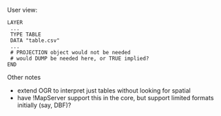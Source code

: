                                                                                                 
User view:                                                                                      
                                                                                                

```                                                                                             
LAYER                                                                                           
 ...                                                                                            
 TYPE TABLE                                                                                     
 DATA "table.csv"                                                                               
 ...                                                                                            
 # PROJECTION object would not be needed                                                        
 # would DUMP be needed here, or TRUE implied?                                                  
END                                                                                             
```                                                                                             
                                                                                                
Other notes                                                                                     
   * extend OGR to interpret just tables without looking for spatial                            
   * have !MapServer support this in the core, but support limited formats initially (say, DBF)?
                                                                                                

